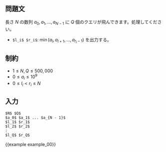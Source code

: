 問題文
---------

長さ $N$ の数列 $a_0, a_1, ..., a_{N-1}$ に $Q$ 個のクエリが飛んできます。処理してください。

- `$l_i$ $r_i$`: $\min(a_l, a_{l+1}, ..., a_{r_i - 1})$ を出力する。

制約
---------

- $1 \leq N, Q \leq 500,000$
- $0 \leq a_i \leq 10^9$
- $0 \leq l_i < r_i \leq N$

入力
---------

~~~
$N$ $Q$
$a_0$ $a_1$ ... $a_{N - 1}$
$l_1$ $r_1$
$l_2$ $r_2$
:
$l_Q$ $r_Q$
~~~

{{example example_00}}
